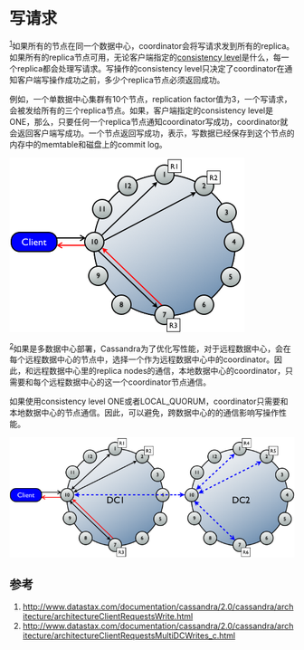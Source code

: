 # 写请求

<sup>[1](#ref_1)</sup>如果所有的节点在同一个数据中心，coordinator会将写请求发到所有的replica。如果所有的replica节点可用，无论客户端指定的[consistency level](../replication/turnable_consistency.html)是什么，每一个replica都会处理写请求。写操作的consistency level只决定了coordinator在通知客户端写操作成功之前，多少个replica节点必须返回成功。

例如，一个单数据中心集群有10个节点，replication factor值为3，一个写请求，会被发给所有的三个replica节点。如果，客户端指定的consistency level是ONE，那么，只要任何一个replica节点通知coordinator写成功，coordinator就会返回客户端写成功。一个节点返回写成功，表示，写数据已经保存到这个节点的内存中的memtable和磁盘上的commit log。

![Figure 1](../assets/write_access.png)

<sup>[2](#ref_2)</sup>如果是多数据中心部署，Cassandra为了优化写性能，对于远程数据中心，会在每个远程数据中心的节点中，选择一个作为远程数据中心中的coordinator。因此，和远程数据中心里的replica nodes的通信，本地数据中心的coordinator，只需要和每个远程数据中心的这一个coordinator节点通信。

如果使用consistency level ONE或者LOCAL_QUORUM，coordinator只需要和本地数据中心的节点通信。因此，可以避免，跨数据中心的的通信影响写操作性能。

![Figure 2](../assets/write_access_multidc.png)

## 参考

1. <a name="ref_1"></a>http://www.datastax.com/documentation/cassandra/2.0/cassandra/architecture/architectureClientRequestsWrite.html
2. <a name="ref_2"></a>http://www.datastax.com/documentation/cassandra/2.0/cassandra/architecture/architectureClientRequestsMultiDCWrites_c.html
